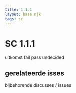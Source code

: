 ```yaml
---
title: 1.1.1
layout: base.njk
tags: sc
---
```


# SC 1.1.1
uitkomst fail pass undecided

## gerelateerde isses
bijbehorende discusses / issues
